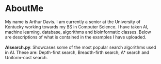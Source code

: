 # AboutMe
My name is Arthur Davis. I am currently a senior at the University of Kentucky working towards my BS in Computer Science. I have taken AI, machine learning, database, algorithms and bioinformatic classes. Below are descriptions of what is contained in the examples I have uploaded.<br/><br/>
<b>AIsearch.py</b>: Showcases some of the most popular search algorithms used in AI. These are: Depth-first search, Breadth-firth search, A* search and Uniform-cost search. <br />
